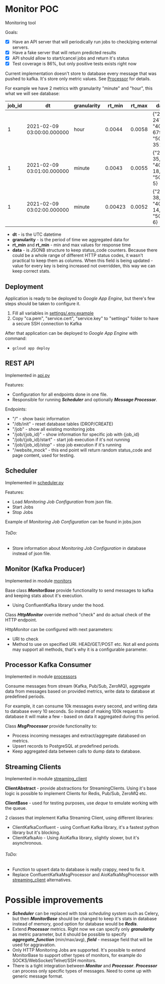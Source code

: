 # Monitor POC
Monitoring tool

Goals:
- [x] Have an API server that will periodically run jobs to check/ping external servers.
- [x] Have a fake server that will return predicted results
- [x] API should allow to start/cancel jobs and return it's status
- [x] Test coverage is 86%, but only positive tests exists right now

Current implementation doesn't store to database every message that was pushed to kafka.
It's store only metric values. See [Processor](##-Processor-Kafka-Consumer) for details. 

For example we have 2 metrics with granularity "minute" and "hour", this what we will see database: 

job_id | dt | granularity | rt_min | rt_max | data                              
-------|----|-------------|-------------------|-------------------|------------------------------------------------
1|2021-02-09 03:00:00.000000|hour|0.0044|0.0058|{"200": 2470, "404": 679, "500": 351}
1|2021-02-09 03:01:00.000000|minute|0.0043|0.0055|{"200": 35, "404": 18, "500": 5}
1|2021-02-09 03:02:00.000000|minute|0.00423|0.0052|{"200": 38, "404": 14, "500": 6}

- **dt** - is the UTC datetime
- **granularity** - is the period of time we aggregated data for
- **rt_min** and **rt_min** - min and max values for response time
- **data** - is JSONB structure to keep status_code counters. Because there could be a whole range of different HTTP 
status codes, it wasn't practical to keep them as columns. When this field is being updated - value for every key is 
being increased not overridden, this way we can keep correct stats.

## Deployment
Application is ready to be deployed to *Google App Engine*, but there's few steps should be taken to configure it.
1. Fill all variables in [settings/.env.example](settings/.env.example)
2. Copy "ca.pem", "service.cert", "service.key" to "settings" folder to have a secure SSH connection to Kafka

After that application can be deployed to *Google App Engine* with command:
- `gcloud app deploy`
  
## REST API
Implemented in [api.py](api.py)

Features:
- Configuration for all endpoints done in one file.
- Responsible for running ***Scheduler*** and optionally ***Message Processor***.

Endpoints:
- "/" - show basic information
- "/db/init" - reset database tables (DROP/CREATE)
- "/job" - show all existing monitoring jobs
- "/job/{job_id}" - show information for specific job with {job_id}
- "/job/{job_id}/start" - start job execution if it's not running
- "/job/{job_id}/stop" - stop job execution if it's running
- "/website_mock" - this end point will return random status_code and page content, used for testing.

## Scheduler
Implemented in [scheduler.py](scheduler.py)

Features:
- Load *Monitoring Job Configuration* from json file.
- Start Jobs
- Stop Jobs

Example of *Monitoring Job Configuration* can be found in jobs.json 

###### ToDo:
- Store information about *Monitoring Job Configuration* in database instead of json file.

## Monitor (Kafka Producer)
Implemented in module [monitors](monitors)

Base class ***MonitorBase*** provide functionality to send messages to kafka and 
keeping stats about it's execution.
- Using ConfluentKafka library under the hood.

Class ***HttpMonitor*** override method "check" and do actual check of the HTTP endpoint.

HttpMonitor can be configured with next parameters:
- URI to check
- Method to use on specified URI. HEAD/GET/POST etc. Not all end points may support all methods,
that's why it is a configurable parameter.

## Processor Kafka Consumer
Implemented in module [processors](processors) 

Consume messages from stream (Kafka, Pub/Sub, ZeroMQ), aggregate data from messages based on provided metrics, write data to 
database at predefined periods.

For example, it can consume 10k messages every second, and writing data to database every 10 seconds. 
So instead of making 100k request to database it will make a few - based on data it aggregated during 
this period.

Class ***MsgProcessor*** provide functionality to:
- Process incoming messages and extract/aggregate databased on metrics. 
- Upsert records to PostgreSQL at predefined periods.
- Keep aggregated data between calls to dump data to database.

## Streaming Clients
Implemented in module [streaming_client](streaming_client)

**ClientAbstract** - provide abstractions for StreamingClients. Using it's base logic is possible to 
implement Clients for Redis, Pub/Sub, ZeroMQ etc.

**ClientBase**  - used for testing purposes, use *deque* to emulate working with the queue. 

2 classes that implement Kafka Streaming Client, using different libraries:
- ClientKafkaConfluent - using Confluet Kafka library, it's a fastest python library but it's blocking.
- ClientKafkaAio - Using AioKafka library, slightly slower, but it's asynchronous.

###### ToDo:
- Function to upsert data to database is really crappy, need to fix it.
- Replace ConfluentKafkaMsgProcessor and AioKafkaMsgProcessor with [streaming_client](streaming_client) alternatives. 
 
# Possible improvements
- ***Scheduler*** can be replaced with *task scheduling system* such as Celery, but then ***MonitorBase*** 
should be changed to keep it's stats in database instead of memory, good option for database would be ***Redis***.
- Extend ***Processor*** metrics. Right now we can specify only ***granularity*** as metric parameter, but it should 
be possible to specify ***aggregate_function*** (min/max/avg), ***field*** - message field that will be used for 
aggravation.
- Only HTTP Monitoring Jobs are supported. It's possible to extend MonitorBase to support 
other types of monitors, for example do SOCKS/WebSocket/Telnet/SSH monitors.
- There is a tight integration between ***Monitor*** and ***Processor***. ***Processor*** can 
process only specific types of messages. Need to come up with generic message format.  

